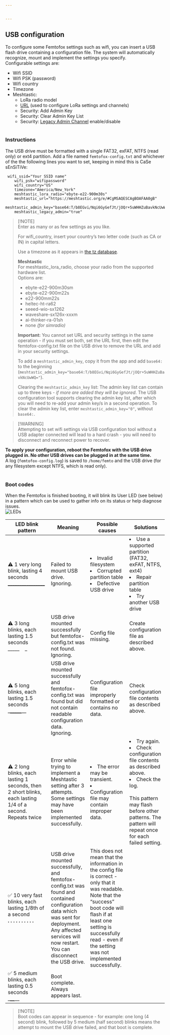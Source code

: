 ```yaml
---


---
```


<h2 id="usb-configuration">USB configuration</h2>
<p>To configure some Femtofox settings such as wifi, you can insert a USB flash drive containing a configuration file. The system will automatically recognize, mount and implement the settings you specify.<br>
Configurable settings are:</p>
<ul>
<li>Wifi SSID</li>
<li>Wifi PSK (password)</li>
<li>Wifi country</li>
<li>Timezone</li>
<li>Meshtastic:
<ul>
<li>LoRa radio model</li>
<li><a href="https://meshtastic.org/docs/software/python/cli/#--seturl-seturl">URL</a> (used to configure LoRa settings and channels)</li>
<li>Security: Add Admin Key</li>
<li>Security: Clear Admin Key List</li>
<li>Security: <a href="https://meshtastic.org/docs/configuration/radio/security/#admin-channel-enabled">Legacy Admin Channel</a> enable/disable<br>
<br></li>
</ul>
</li>
</ul>
<h3 id="instructions">Instructions</h3>
<p>The USB drive must be formatted with a single FAT32, exFAT, NTFS (read only) or ext4 partition. Add a file named <code>femtofox-config.txt</code> and whichever of the the following lines you want to set, keeping in mind this is CaSe sEnSiTiVe:</p>
<pre><code>	wifi_ssid="Your SSID name"
	wifi_psk="wifipassword"
	wifi_country="US"
	timezone="America/New_York"
	meshtastic_lora_radio="ebyte-e22-900m30s"
	meshtastic_url="https://meshtastic.org/e/#CgMSAQESCAgBOAFAA0gB"
	meshtastic_admin_key="base64:T/b8EGvi/Nqi6GyGefJt/jOQr+5uWHHZuBavkNcUwWQ="
	meshtastic_legacy_admin="true"
</code></pre>
<blockquote>
<p>[!NOTE]<br>
Enter as many or as few settings as you like.</p>
<p>For wifi_country, insert your country’s two letter code (such as CA or IN) in capital letters.</p>
<p>Use a timezone as it appears in <a href="https://en.wikipedia.org/wiki/List_of_tz_database_time_zones">the tz database</a>.</p>
<p><strong>Meshtastic</strong><br>
For meshtastic_lora_radio, choose your radio from the supported hardware list.<br>
Options are:</p>
<ul>
<li>ebyte-e22-900m30sm</li>
<li>ebyte-e22-900m22s</li>
<li>e22-900mm22s</li>
<li>heltec-ht-ra62</li>
<li>seeed-wio-sx1262</li>
<li>waveshare-sx126x-xxxm</li>
<li>ai-thinker-ra-01sh</li>
<li>none <em>(for simradio)</em></li>
</ul>
<p><strong>Important:</strong> You cannot set URL and security settings in the same operation - if you must set both, set the URL first, then edit the femtofox-config.txt file on the USB drive to remove the URL and add in your security settings.</p>
<p>To add a <code>meshtastic_admin_key</code>, copy it from the app and add <code>base64:</code> to the beginning (<code>meshtastic_admin_key="base64:T/b8EGvi/Nqi6GyGefJt/jOQr+5uWHHZuBavkNcUwWQ="</code>).</p>
<p>Clearing the <code>meshtastic_admin_key</code> list: The admin key list can contain up to three keys - <em>if more are added they will be ignored</em>. The USB configuration tool supports clearing the admin key list, after which you will need to re-add your admin key/s in a second operation. To clear the admin key list, enter <code>meshtastic_admin_key="0"</code>, without <code>base64:</code>.</p>
</blockquote>
<blockquote>
<p>[!WARNING]<br>
Attempting to set wifi settings via USB configuration tool without a USB adapter connected will lead to a hard crash - you will need to disconnect and reconnect power to recover.</p>
</blockquote>
<p><strong>To apply your configuration, reboot the Femtofox with the USB drive plugged in. No other USB drives can be plugged in at the same time.</strong><br>
A log (<code>femtofox-config.log</code>) is saved to <code>/home/femto</code> and the USB drive (for any filesystem except NTFS, which is read only).<br>
<br></p>
<h3 id="boot-codes">Boot codes</h3>
<p>When the Femtofox is finished booting, it will blink its User LED (see below) in a pattern which can be used to gather info on its status or help diagnose issues.<br>
<img src="https://github.com/noon92/femtofox/blob/main/leds.png" alt="LEDs"></p>

<table>
<thead>
<tr>
<th>LED blink pattern</th>
<th>Meaning</th>
<th>Possible causes</th>
<th>Solutions</th>
</tr>
</thead>
<tbody>
<tr>
<td>⚠️ 1 very long blink, lasting 4 seconds<br><u>________________</u></td>
<td>Failed to mount USB drive. Ignoring.</td>
<td><li>Invalid filesystem</li><li>Corrupted partition table</li><li>Defective USB drive</li></td>
<td><li>Use a supported partition (FAT32, exFAT, NTFS, ext4)</li><li>Repair partition table</li><li>Try another USB drive</li></td>
</tr>
<tr>
<td>⚠️ 3 long blinks, each lasting 1.5 seconds<br>_____&nbsp;&nbsp;<em><strong><strong>&nbsp;&nbsp;</strong></strong></em>_</td>
<td>USB drive mounted successfully but femtofox-config.txt was not found. Ignoring.</td>
<td>Config file missing.</td>
<td>Create configuration file as described above.</td>
</tr>
<tr>
<td>⚠️ 5 long blinks, each lasting 1.5 seconds<br><u><em><strong><strong></strong></strong></em></u>_<u></u><em><u>_____</u></em><u><em><strong><strong></strong></strong></em></u>_<u></u>_</td>
<td>USB drive mounted successfully and femtofox-config.txt was found but did not contain readable configuration data. Ignoring.</td>
<td>Configuration file improperly formatted or contains no data.</td>
<td>Check configuration file contents as described above.</td>
</tr>
<tr>
<td>⚠️ 2 long blinks, each lasting 1 seconds, then 2 short blinks, each lasting 1/4 of a second. Repeats twice<br><u><em><em><em></em></em></em></u><u><em><em><em></em></em></em></u><u></u><u></u><u><em><em><em></em></em></em></u><u><em><em><em></em></em></em></u><u></u><u></u></td>
<td>Error while trying to implement a Meshtastic setting after 3 attempts. Some settings may have been implemented successfully.</td>
<td><li>The error may be transient.</li><li>Configuration file may contain improper data.</li></td>
<td><li>Try again.</li><li>Check configuration file contents as described above.</li><li>Check the log.<br><br>This pattern may flash before other patterns. The pattern will repeat once for each failed setting.</li></td>
</tr>
<tr>
<td>✅ 10 very fast blinks, each lasting 1/8th of a second<br><strong>. . . . . . . . . .</strong></td>
<td>USB drive mounted successfully, and femtofox-config.txt was found and contained configuration data which was sent for deployment. Any affected services will now restart. You can disconnect the USB drive.</td>
<td>This does not mean that the information in the config file is correct - only that it was readable.<br>Note that the “success” boot code will flash if at least one setting is successfully read - even if the setting was not implemented successfully.</td>
<td></td>
</tr>
<tr>
<td>✅ 5 medium blinks, each lasting 0.5 seconds<br><u><strong></strong></u>_<u></u><em><u>__</u></em><u><strong></strong></u>_<u></u>_</td>
<td>Boot complete. Always appears last.</td>
<td></td>
<td></td>
</tr>
</tbody>
</table><blockquote>
<p>[!NOTE]<br>
Boot codes can appear in sequence - for example: one long (4 second) blink, followed by 5 medium (half second) blinks means the attempt to mount the USB drive failed, and that boot is complete.</p>
</blockquote>

